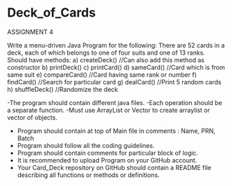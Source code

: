 # Deck_of_Cards
ASSIGNMENT 4

Write a menu-driven Java Program for the following: There are 52 cards in
a deck, each of which belongs to one of four suits and one of 13 ranks.
Should have methods:
 a) createDeck() //Can also add this  method as constructor
 b) printDeck()
 c) printCard()
 d) sameCard() //Card which is from same suit
 e) compareCard() //Card having same rank or number
 f) findCard() //Search for particular card
 g) dealCard() //Print 5 random cards
 h) shuffleDeck() //Randomize the deck

-The program should contain different java files.
-Each operation should be a separate function.
-Must use ArrayList or Vector to create arraylist or vector of objects.
- Program should contain at top of Main file in comments : Name, PRN, Batch
- Program should follow all the coding guidelines.
- Program should contain comments for particular block of logic.
- It is recommended to upload Program on your GitHub account.
- Your Card_Deck repository on GitHub should contain a README file describing all functions or methods or definitions.

